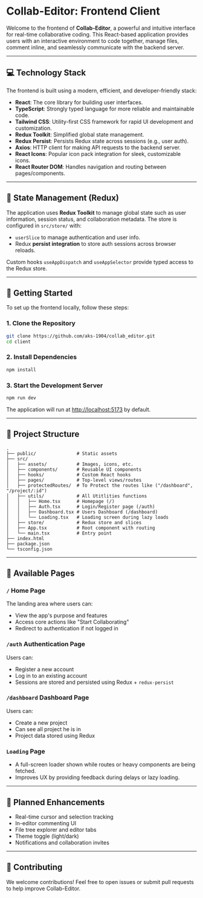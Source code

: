# Collab-Editor: Frontend Client

Welcome to the frontend of **Collab-Editor**, a powerful and intuitive interface for real-time collaborative coding. This React-based application provides users with an interactive environment to code together, manage files, comment inline, and seamlessly communicate with the backend server.

---

## 💻 Technology Stack

The frontend is built using a modern, efficient, and developer-friendly stack:

- **React**: The core library for building user interfaces.
- **TypeScript**: Strongly typed language for more reliable and maintainable code.
- **Tailwind CSS**: Utility-first CSS framework for rapid UI development and customization.
- **Redux Toolkit**: Simplified global state management.
- **Redux Persist**: Persists Redux state across sessions (e.g., user auth).
- **Axios**: HTTP client for making API requests to the backend server.
- **React Icons**: Popular icon pack integration for sleek, customizable icons.
- **React Router DOM**: Handles navigation and routing between pages/components.

---

## 🧠 State Management (Redux)

The application uses **Redux Toolkit** to manage global state such as user information, session status, and collaboration metadata. The store is configured in `src/store/` with:

- `userSlice` to manage authentication and user info.
- Redux **persist integration** to store auth sessions across browser reloads.

Custom hooks `useAppDispatch` and `useAppSelector` provide typed access to the Redux store.

---

## 🚀 Getting Started

To set up the frontend locally, follow these steps:

### 1. Clone the Repository

```bash
git clone https://github.com/aks-1904/collab_editor.git
cd client
```

### 2. Install Dependencies

```bash
npm install
```

### 3. Start the Development Server

```bash
npm run dev
```

The application will run at [http://localhost:5173](http://localhost:5173) by default.

---

## 📁 Project Structure

```
.
├── public/               # Static assets
├── src/
│   ├── assets/           # Images, icons, etc.
│   ├── components/       # Reusable UI components
│   ├── hooks/            # Custom React hooks
│   ├── pages/            # Top-level views/routes
│   ├── protectedRoutes/  # To Protect the routes like ("/dashboard", "/project/:id")
│   ├── utils/            # All Utitlities functions
│   │   ├── Home.tsx      # Homepage (/)
│   │   ├── Auth.tsx      # Login/Register page (/auth)
│   │   ├── Dashboard.tsx # Users Dashboard (/dashboard)
│   │   └── Loading.tsx   # Loading screen during lazy loads
│   ├── store/            # Redux store and slices
│   ├── App.tsx           # Root component with routing
│   └── main.tsx          # Entry point
├── index.html
├── package.json
└── tsconfig.json
```

---

## 📄 Available Pages

### `/` Home Page

The landing area where users can:
- View the app's purpose and features
- Access core actions like "Start Collaborating"
- Redirect to authentication if not logged in

### `/auth` Authentication Page

Users can:
- Register a new account
- Log in to an existing account
- Sessions are stored and persisted using Redux + `redux-persist`

### `/dashboard` Dashboard Page
Users can:
- Create a new project
- Can see all project he is in
- Project data stored using Redux

### `Loading` Page

- A full-screen loader shown while routes or heavy components are being fetched.
- Improves UX by providing feedback during delays or lazy loading.

---

## 🧩 Planned Enhancements

- Real-time cursor and selection tracking
- In-editor commenting UI
- File tree explorer and editor tabs
- Theme toggle (light/dark)
- Notifications and collaboration invites

---

## 🤝 Contributing

We welcome contributions! Feel free to open issues or submit pull requests to help improve Collab-Editor.
